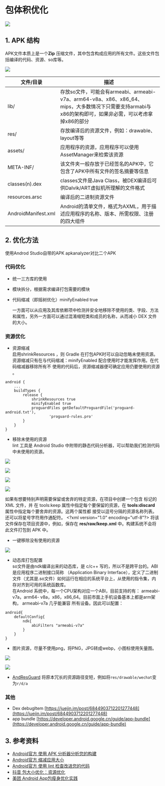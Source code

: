 # 包体积优化

![](<../../.gitbook/assets/image (17).png>)

## 1. APK 结构

APK文件本质上是一个**Zip** 压缩文件，其中包含构成应用的所有文件。这些文件包括编译的代码、资源、so库等。

![](<../../.gitbook/assets/image (231).png>)

| 文件/目录               | 描述                                                                                                      |
| ------------------- | ------------------------------------------------------------------------------------------------------- |
| lib/                | 存放so文件，可能会有armeabi、armeabi-v7a、arm64-v8a、x86、x86\_64、mips，大多数情况下只需要支持armabi与x86的架构即可，如果非必需，可以考虑拿掉x86的部分 |
| res/                | 存放编译后的资源文件，例如：drawable、layout等等                                                                         |
| assets/             | 应用程序的资源，应用程序可以使用AssetManager来检索该资源                                                                      |
| META-INF/           | 该文件夹一般存放于已经签名的APK中，它包含了APK中所有文件的签名摘要等信息                                                                 |
| classes(n).dex      | classes文件是Java Class，被DEX编译后可供Dalvik/ART虚拟机所理解的文件格式                                                     |
| resources.arsc      | 编译后的二进制资源文件                                                                                             |
| AndroidManifest.xml | Android的清单文件，格式为AXML，用于描述应用程序的名称、版本、所需权限、注册的四大组件                                                        |

## 2. 优化方法

使用Androd Studio自带的APK apkanalyzer对比二个APK

### 代码优化

* 统一三方库的使用
* 模块拆分，根据需求编译打包需要的模块
*   代码缩减（即摇树优化）minifyEnabled true

    一方面可以从应用及其库依赖项中检测并安全地移除不使用的类、字段、方法和属性，另外一方面可以通过混淆缩短类和成员的名称，从而减小 DEX 文件的大小。

### 资源优化

* 资源缩减\
  启用shrinkResources ，则 Gradle 在打包APK时可以自动忽略未使用资源。 资源缩减只有在与代码缩减：minifyEnabled 配合使用时才能发挥作用。在代码缩减器移除所有不 使用的代码后，资源缩减器便可确定应用仍要使用的资源 。

```
android {
    ...
    buildTypes {
        release {
            shrinkResources true
            minifyEnabled true
            proguardFiles getDefaultProguardFile('proguard-android.txt'),
                    'proguard-rules.pro'
        }
    }
}
```

* 移除未使用的资源\
  lint 工具是 Android Studio 中附带的静态代码分析器，可以帮助我们检测代码中未使用的资源。

![](<../../.gitbook/assets/image (336).png>)

![](<../../.gitbook/assets/image (79).png>)

![](<../../.gitbook/assets/image (62).png>)

![](<../../.gitbook/assets/image (320).png>)

如果有想要特别声明需要保留或舍弃的特定资源，在项目中创建一个包含 标记的 XML 文件，并 在 tools:keep 属性中指定每个要保留的资源，在 **tools:discard** 属性中指定每个要舍弃的资源。这两个属性都 接受以逗号分隔的资源名称列表。还可以将星号字符用作通配符。 \<?xml version="1.0" encoding="utf-8"?>  将该文件保存在项目资源中，例如，保存在 **res/raw/keep.xml** 中。构建系统不会将此文件打包到 APK 中。

* 一键移除没有使用的资源

![](<../../.gitbook/assets/image (212).png>)

* 动态库打包配置\
  so文件是由ndk编译出来的动态库，是 c/c++ 写的，所以不是跨平台的。ABI 是应用程序二进制接口简称 （Application Binary Interface），定义了二进制文件（尤其是.so文件）如何运行在相应的系统平台上，从使用的指令集，内存对齐到可用的系统函数库。\
  在Android 系统中，每一个CPU架构对应一个ABI，目前支持的有： armeabi-v7a，arm64- v8a，x86，x86\_64。目前市面上手机设备基本上都是arm架构， armeabi-v7a 几乎能兼容 所有设备。因此可以配置：&#x20;

```
android{ 
    defaultConfig{ 
        ndk{
            abiFilters "armeabi-v7a" 
        } 
    } 
}
```

* 图片资源，尽量不使用png，将PNG，JPG转成webp，小图标使用矢量图。

![](<../../.gitbook/assets/image (352).png>)

![](<../../.gitbook/assets/image (246).png>)

* [AndResGuard](https://github.com/shwenzhang/AndResGuard) 将原本冗长的资源路径变短，例如将`res/drawable/wechat`变为`r/d/a`

### 其他

* Dex debugItem  [https://juejin.im/post/6844903712201277448](https://juejin.im/post/6844903712201277448)
* app bundle [https://developer.android.google.cn/guide/app-bundle](https://developer.android.google.cn/guide/app-bundle)

## 3. 参考资料

* [Android官方 使用 APK 分析器分析您的构建](https://developer.android.com/studio/build/apk-analyzer?hl=zh-cn)
* [Android官方 缩减应用大小](https://developer.android.com/topic/performance/reduce-apk-size)
* [Android官方 使用 lint 检查改进您的代码](https://developer.android.com/studio/write/lint)
* [抖音 包大小优化：资源优化](https://www.infoq.cn/article/itvefvgd5uv6r07nhssx)
* [美团 Android App包瘦身优化实践](https://tech.meituan.com/2017/04/07/android-shrink-overall-solution.html)
